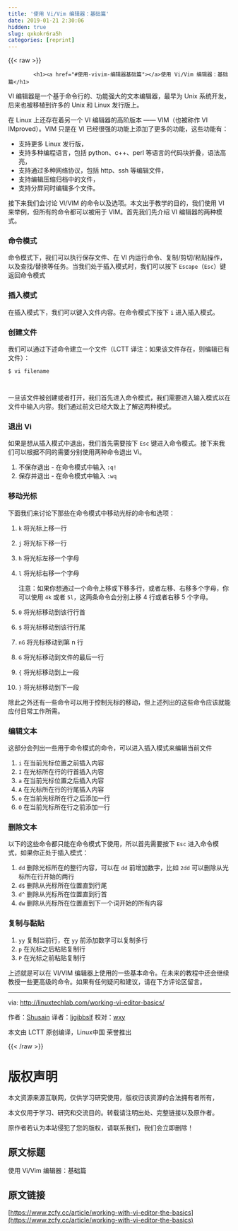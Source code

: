 ```yaml
---
title: '使用 Vi/Vim 编辑器：基础篇' 
date: 2019-01-21 2:30:06
hidden: true
slug: qxkokr6ra5h
categories: [reprint]
---
```


{{< raw >}}

            <h1><a href="#使用-vivim-编辑器基础篇"></a>使用 Vi/Vim 编辑器：基础篇</h1>
<p>VI 编辑器是一个基于命令行的、功能强大的文本编辑器，最早为 Unix 系统开发，后来也被移植到许多的 Unix 和 Linux 发行版上。</p>
<p>在 Linux 上还存在着另一个 VI 编辑器的高阶版本 —— VIM（也被称作 VI IMproved）。VIM 只是在 VI 已经很强的功能上添加了更多的功能，这些功能有：</p>
<ul>
<li>支持更多 Linux 发行版，</li>
<li>支持多种编程语言，包括 python、c++、perl 等语言的代码块折叠，语法高亮，</li>
<li>支持通过多种网络协议，包括 http、ssh 等编辑文件，</li>
<li>支持编辑压缩归档中的文件，</li>
<li>支持分屏同时编辑多个文件。</li>
</ul>
<p>接下来我们会讨论 VI/VIM 的命令以及选项。本文出于教学的目的，我们使用 VI 来举例，但所有的命令都可以被用于 VIM。首先我们先介绍 VI 编辑器的两种模式。</p>
<h3><a href="#命令模式"></a>命令模式</h3>
<p>命令模式下，我们可以执行保存文件、在 VI 内运行命令、复制/剪切/粘贴操作，以及查找/替换等任务。当我们处于插入模式时，我们可以按下 <code>Escape</code>（<code>Esc</code>）键返回命令模式</p>
<h3><a href="#插入模式"></a>插入模式</h3>
<p>在插入模式下，我们可以键入文件内容。在命令模式下按下 <code>i</code> 进入插入模式。</p>
<h3><a href="#创建文件"></a>创建文件</h3>
<p>我们可以通过下述命令建立一个文件（LCTT 译注：如果该文件存在，则编辑已有文件）：</p>
<pre><code class="hljs shell"><span class="hljs-meta">$</span><span class="bash"> vi filename</span>

</code></pre><p>一旦该文件被创建或者打开，我们首先进入命令模式，我们需要进入输入模式以在文件中输入内容。我们通过前文已经大致上了解这两种模式。</p>
<h3><a href="#退出-vi"></a>退出 Vi</h3>
<p>如果是想从插入模式中退出，我们首先需要按下 <code>Esc</code> 键进入命令模式。接下来我们可以根据不同的需要分别使用两种命令退出 Vi。</p>
<ol>
<li>不保存退出 - 在命令模式中输入 <code>:q!</code></li>
<li>保存并退出 - 在命令模式中输入 <code>:wq</code></li>
</ol>
<h3><a href="#移动光标"></a>移动光标</h3>
<p>下面我们来讨论下那些在命令模式中移动光标的命令和选项：</p>
<ol>
<li><p><code>k</code> 将光标上移一行</p>
</li>
<li><p><code>j</code> 将光标下移一行</p>
</li>
<li><p><code>h</code> 将光标左移一个字母</p>
</li>
<li><p><code>l</code> 将光标右移一个字母</p>
<p>注意：如果你想通过一个命令上移或下移多行，或者左移、右移多个字母，你可以使用 <code>4k</code> 或者 <code>5l</code>，这两条命令会分别上移 4 行或者右移 5 个字母。</p>
</li>
<li><p><code>0</code> 将光标移动到该行行首</p>
</li>
<li><p><code>$</code> 将光标移动到该行行尾</p>
</li>
<li><p><code>nG</code> 将光标移动到第 n 行</p>
</li>
<li><p><code>G</code> 将光标移动到文件的最后一行</p>
</li>
<li><p><code>{</code> 将光标移动到上一段</p>
</li>
<li><p><code>}</code> 将光标移动到下一段</p>
</li>
</ol>
<p>除此之外还有一些命令可以用于控制光标的移动，但上述列出的这些命令应该就能应付日常工作所需。</p>
<h3><a href="#编辑文本"></a>编辑文本</h3>
<p>这部分会列出一些用于命令模式的命令，可以进入插入模式来编辑当前文件</p>
<ol>
<li><code>i</code> 在当前光标位置之前插入内容</li>
<li><code>I</code> 在光标所在行的行首插入内容</li>
<li><code>a</code> 在当前光标位置之后插入内容</li>
<li><code>A</code> 在光标所在行的行尾插入内容</li>
<li><code>o</code> 在当前光标所在行之后添加一行</li>
<li><code>O</code> 在当前光标所在行之前添加一行</li>
</ol>
<h3><a href="#删除文本"></a>删除文本</h3>
<p>以下的这些命令都只能在命令模式下使用，所以首先需要按下 <code>Esc</code> 进入命令模式，如果你正处于插入模式：</p>
<ol>
<li><code>dd</code> 删除光标所在的整行内容，可以在 <code>dd</code> 前增加数字，比如 <code>2dd</code> 可以删除从光标所在行开始的两行</li>
<li><code>d$</code> 删除从光标所在位置直到行尾</li>
<li><code>d^</code> 删除从光标所在位置直到行首</li>
<li><code>dw</code> 删除从光标所在位置直到下一个词开始的所有内容</li>
</ol>
<h3><a href="#复制与黏贴"></a>复制与黏贴</h3>
<ol>
<li><code>yy</code> 复制当前行，在 <code>yy</code> 前添加数字可以复制多行</li>
<li><code>p</code> 在光标之后粘贴复制行</li>
<li><code>P</code> 在光标之前粘贴复制行</li>
</ol>
<p>上述就是可以在 VI/VIM 编辑器上使用的一些基本命令。在未来的教程中还会继续教授一些更高级的命令。如果有任何疑问和建议，请在下方评论区留言。</p>
<hr>
<p>via: <a href="http://linuxtechlab.com/working-vi-editor-basics/">http://linuxtechlab.com/working-vi-editor-basics/</a></p>
<p>作者：<a href="http://linuxtechlab.com/author/shsuain/">Shusain</a> 译者：<a href="https://github.com/ljgibbslf">ljgibbslf</a> 校对：<a href="https://github.com/wxy">wxy</a></p>
<p>本文由 LCTT 原创编译，Linux中国 荣誉推出</p>

          
{{< /raw >}}

# 版权声明
本文资源来源互联网，仅供学习研究使用，版权归该资源的合法拥有者所有，

本文仅用于学习、研究和交流目的。转载请注明出处、完整链接以及原作者。

原作者若认为本站侵犯了您的版权，请联系我们，我们会立即删除！

## 原文标题
使用 Vi/Vim 编辑器：基础篇

## 原文链接
[https://www.zcfy.cc/article/working-with-vi-editor-the-basics](https://www.zcfy.cc/article/working-with-vi-editor-the-basics)

